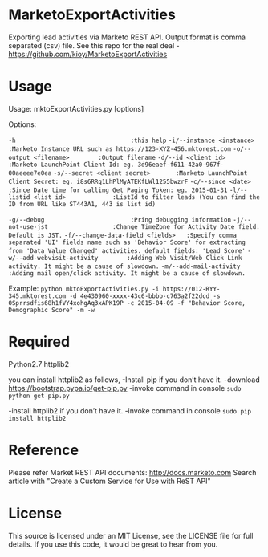# MarketoExportActivities
Exporting lead activities via Marketo REST API. Output format is comma separated (csv) file.
See this repo for the real deal - https://github.com/kioy/MarketoExportActivities
# Usage
Usage: mktoExportActivities.py [options]

Options:

  `-h                                :this help`
  `-i/--instance <instance>          :Marketo Instance URL such as https://123-XYZ-456.mktorest.com`
  `-o/--output <filename>	     :Output filename`
  `-d/--id <client id>               :Marketo LaunchPoint Client Id: eg. 3d96eaef-f611-42a0-967f-00aeeee7e0ea`
  `-s/--secret <client secret>       :Marketo LaunchPoint Client Secret: eg. i8s6RRq1LhPlMyATEKfLWl1255bwzrF`
  `-c/--since <date>                 :Since Date time for calling Get Paging Token: eg. 2015-01-31`
  `-l/--listid <list id>             :ListId to filter leads (You can find the ID from URL like ST443A1, 443 is list id)`

  `-g/--debug                        :Pring debugging information`
  `-j/--not-use-jst                  :Change TimeZone for Activity Date field. Default is JST.`
  `-f/--change-data-field <fields>   :Specify comma separated 'UI' fields name such as 'Behavior Score' for extracting from 'Data Value Changed' activities. default fields: 'Lead Score'`
  `-w/--add-webvisit-activity        :Adding Web Visit/Web Click Link activity. It might be a cause of slowdown.`
  `-m/--add-mail-activity            :Adding mail open/click activity. It might be a cause of slowdown.`

Example:
`python mktoExportActivities.py -i https://012-RYY-345.mktorest.com -d 4e430960-xxxx-43c6-bbbb-c763a2f22dcd -s 0Sprrsdfis68h1fVY4xohgAq3xAPK19P -c 2015-04-09 -f "Behavior Score, Demographic Score" -m -w`

# Required
Python2.7
httplib2

you can install httplib2 as follows,
-Install pip if you don’t have it.
-download https://bootstrap.pypa.io/get-pip.py
-invoke command in console
     `sudo python get-pip.py`

-install httplib2 if you don’t have it.
-invoke command in console
     `sudo pip install httplib2`


# Reference
Please refer Market REST API documents: http://docs.marketo.com
Search article with "Create a Custom Service for Use with ReST API"


# License
This source is licensed under an MIT License, see the LICENSE file for full details. If you use this code, it would be great to hear from you.
